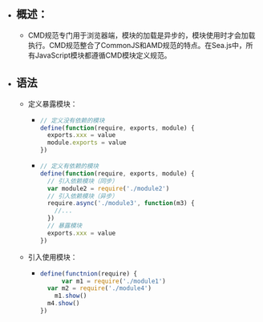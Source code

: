 - ## 概述：
	- CMD规范专门用于浏览器端，模块的加载是异步的，模块使用时才会加载执行。CMD规范整合了CommonJS和AMD规范的特点。在Sea.js中，所有JavaScript模块都遵循CMD模块定义规范。
- ## 语法
	- 定义暴露模块：
		- ```js
		  // 定义没有依赖的模块
		  define(function(require, exports, module) {
		    exports.xxx = value
		    module.exports = value
		  })
		  ```
		- ```js
		  // 定义有依赖的模块
		  define(function(require, exports, module) {
		    // 引入依赖模块（同步）
		    var module2 = require('./module2')
		    // 引入依赖模块（异步）
		    require.async('./module3', function(m3) {
		      //...
		    })
		    // 暴露模块
		    exports.xxx = value
		  })
		  ```
	- 引入使用模块：
		- ```js
		  define(functnion(require) {
		     	var m1 = require('./module1')
		  	var m2 = require('./module4')
		      m1.show()
		  	m4.show()
		  })
		  ```